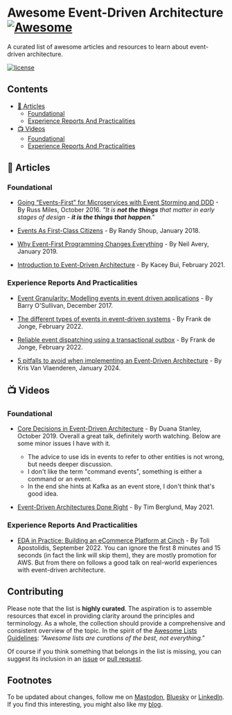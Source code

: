 <!-- omit in toc -->
# Awesome Event-Driven Architecture [![Awesome](https://awesome.re/badge.svg)](https://awesome.re)

A curated list of awesome articles and resources to learn about event-driven architecture. 

<a href="https://github.com/mehdihadeli/awesome-software-architecture/blob/main/LICENSE" ><img alt="license" src="https://img.shields.io/badge/License-CC0_1.0-E91E63.svg?style=flat-square" /></a>


<!-- omit in toc -->
## Contents
  
- [📕 Articles](#-articles)
  - [Foundational](#foundational)
  - [Experience Reports And Practicalities](#experience-reports-and-practicalities)
- [📺 Videos](#-videos)
  - [Foundational](#foundational-1)
  - [Experience Reports And Practicalities](#experience-reports-and-practicalities-1)
  
## 📕 Articles

### Foundational

- [Going “Events-First” for Microservices with Event Storming and DDD](https://medium.com/russmiles/going-events-first-for-microservices-with-event-storming-and-ddd-8614437486f0) - By Russ Miles, October 2016. _"It is **not the things** that matter in early stages of design - **it is the things that happen**."_

- [Events As First-Class Citizens](https://hackernoon.com/events-as-first-class-citizens-8633e8479493?gi=5ecff3301dfa) - By Randy Shoup, January 2018.

- [Why Event-First Programming Changes Everything](https://www.confluent.io/blog/journey-to-event-driven-part-1-why-event-first-thinking-changes-everything/) - By Neil Avery, January 2019.

- [Introduction to Event-Driven Architecture](https://medium.com/microservicegeeks/introduction-to-event-driven-architecture-e94ef442d824) - By Kacey Bui, February 2021.


### Experience Reports And Practicalities

- [Event Granularity: Modelling events in event driven applications](https://barryosull.com/blog/event-granularity-modelling-events-in-event-driven-applications/) - By Barry O'Sullivan, December 2017.
  
- [The different types of events in event-driven systems](https://blog.frankdejonge.nl/the-different-types-of-events-in-event-driven-systems/) - By Frank de Jonge, February 2022.

- [Reliable event dispatching using a transactional outbox](https://blog.frankdejonge.nl/reliable-event-dispatching-using-a-transactional-outbox/) - By Frank de Jonge, February 2022.


- [5 pitfalls to avoid when implementing an Event-Driven Architecture](https://medium.com/@kris_22373/5-pitfalls-to-avoid-when-implementing-an-event-driven-architecture-7fb04d7fa7ca) - By Kris Van Vlaenderen, January 2024.


## 📺 Videos

### Foundational

- [Core Decisions in Event-Driven Architecture](https://youtu.be/SKXS2h3MdPM?si=LeamTGy93vAy2QYc) - By Duana Stanley, October 2019. Overall a great talk, definitely worth watching. Below are some minor issues I have with it.
    - The advice to use ids in events to refer to other entities is not wrong, but needs deeper discussion. 
    - I don't like the term "command events", something is either a command or an event.
    - In the end she hints at Kafka as an event store, I don't think that's good idea. 
  

- [Event-Driven Architectures Done Right](https://youtu.be/A_mstzRGfIE?si=An0YI1034-PazFc5) - By Tim Berglund, May 2021.



### Experience Reports And Practicalities


- [EDA in Practice: Building an eCommerce Platform at Cinch](https://www.youtube.com/watch?v=wM-dTroS0FA&t=493s) - By Toli Apostolidis, September 2022. You can ignore the first 8 minutes and 15 seconds (in fact the link will skip them), they are mostly promotion for AWS. But from there on follows a good talk on real-world experiences with event-driven architecture.



<!-- omit in toc -->
## Contributing

Please note that the list is **highly curated**. The aspiration is to assemble resources that excel in providing clarity around the principles and terminology. As a whole, the collection should provide a comprehensive and consistent overview of the topic. In the spirit of the [Awesome Lists Guidelines](https://github.com/sindresorhus/awesome/blob/main/pull_request_template.md): _"Awesome lists are curations of the best, not everything."_


Of course if you think something that belongs in the list is missing, you can suggest its inclusion in an [issue](https://github.com/reactivesystems-eu/awesome-event-driven-architecture/issues) or [pull request](https://docs.github.com/en/pull-requests/collaborating-with-pull-requests/proposing-changes-to-your-work-with-pull-requests/creating-a-pull-request).



<!-- omit in toc -->
## Footnotes

To be updated about changes, follow me on [Mastodon](https://mastodon.social/@lutzhuehnken), [Bluesky](https://bsky.app/profile/lutzh.bsky.social) or [LinkedIn](https://de.linkedin.com/in/lutzh). If you find this interesting, you might also like my [blog](https://www.reactivesystems.eu/).

